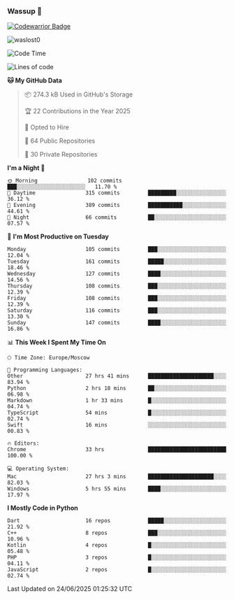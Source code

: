 ### Wassup 👋

[![Codewarrior Badge](https://www.codewars.com/users/waslost/badges/small)](https://www.codewars.com/users/waslost)

<p align="left"> <img src="https://komarev.com/ghpvc/?username=waslost0" alt="waslost0" /></p>

<!--START_SECTION:waka-->
![Code Time](http://img.shields.io/badge/Code%20Time-5%2C841%20hrs%2044%20mins-blue)

![Lines of code](https://img.shields.io/badge/From%20Hello%20World%20I%27ve%20Written-1.4%20million%20lines%20of%20code-blue)

**🐱 My GitHub Data** 

> 📦 274.3 kB Used in GitHub's Storage 
 > 
> 🏆 22 Contributions in the Year 2025
 > 
> 💼 Opted to Hire
 > 
> 📜 64 Public Repositories 
 > 
> 🔑 30 Private Repositories 
 > 
**I'm a Night 🦉** 

```text
🌞 Morning                102 commits         ███░░░░░░░░░░░░░░░░░░░░░░   11.70 % 
🌆 Daytime                315 commits         █████████░░░░░░░░░░░░░░░░   36.12 % 
🌃 Evening                389 commits         ███████████░░░░░░░░░░░░░░   44.61 % 
🌙 Night                  66 commits          ██░░░░░░░░░░░░░░░░░░░░░░░   07.57 % 
```
📅 **I'm Most Productive on Tuesday** 

```text
Monday                   105 commits         ███░░░░░░░░░░░░░░░░░░░░░░   12.04 % 
Tuesday                  161 commits         █████░░░░░░░░░░░░░░░░░░░░   18.46 % 
Wednesday                127 commits         ████░░░░░░░░░░░░░░░░░░░░░   14.56 % 
Thursday                 108 commits         ███░░░░░░░░░░░░░░░░░░░░░░   12.39 % 
Friday                   108 commits         ███░░░░░░░░░░░░░░░░░░░░░░   12.39 % 
Saturday                 116 commits         ███░░░░░░░░░░░░░░░░░░░░░░   13.30 % 
Sunday                   147 commits         ████░░░░░░░░░░░░░░░░░░░░░   16.86 % 
```


📊 **This Week I Spent My Time On** 

```text
🕑︎ Time Zone: Europe/Moscow

💬 Programming Languages: 
Other                    27 hrs 41 mins      █████████████████████░░░░   83.94 % 
Python                   2 hrs 18 mins       ██░░░░░░░░░░░░░░░░░░░░░░░   06.98 % 
Markdown                 1 hr 33 mins        █░░░░░░░░░░░░░░░░░░░░░░░░   04.74 % 
TypeScript               54 mins             █░░░░░░░░░░░░░░░░░░░░░░░░   02.74 % 
Swift                    16 mins             ░░░░░░░░░░░░░░░░░░░░░░░░░   00.83 % 

🔥 Editors: 
Chrome                   33 hrs              █████████████████████████   100.00 % 

💻 Operating System: 
Mac                      27 hrs 3 mins       █████████████████████░░░░   82.03 % 
Windows                  5 hrs 55 mins       ████░░░░░░░░░░░░░░░░░░░░░   17.97 % 
```

**I Mostly Code in Python** 

```text
Dart                     16 repos            █████░░░░░░░░░░░░░░░░░░░░   21.92 % 
C++                      8 repos             ███░░░░░░░░░░░░░░░░░░░░░░   10.96 % 
Kotlin                   4 repos             █░░░░░░░░░░░░░░░░░░░░░░░░   05.48 % 
PHP                      3 repos             █░░░░░░░░░░░░░░░░░░░░░░░░   04.11 % 
JavaScript               2 repos             █░░░░░░░░░░░░░░░░░░░░░░░░   02.74 % 
```




 Last Updated on 24/06/2025 01:25:32 UTC
<!--END_SECTION:waka-->


